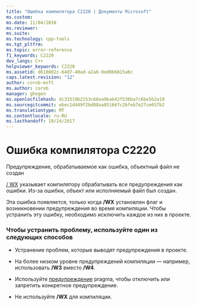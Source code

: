 ```yaml
---
title: "Ошибка компилятора C2220 | Документы Microsoft"
ms.custom: 
ms.date: 11/04/2016
ms.reviewer: 
ms.suite: 
ms.technology: cpp-tools
ms.tgt_pltfrm: 
ms.topic: error-reference
f1_keywords: C2220
dev_langs: C++
helpviewer_keywords: C2220
ms.assetid: d610802c-64d7-40ad-a2a6-0ed0b6815a6c
caps.latest.revision: "12"
author: corob-msft
ms.author: corob
manager: ghogen
ms.openlocfilehash: dc31519b2153c66ea9bab42f536ba7c6be5b2a10
ms.sourcegitcommit: ebec1d449f2bd98aa851667c2bfeb7e27ce657b2
ms.translationtype: MT
ms.contentlocale: ru-RU
ms.lasthandoff: 10/24/2017
---
```

# <a name="compiler-error-c2220"></a>Ошибка компилятора C2220
Предупреждение, обрабатываемое как ошибка, объектный файл не создан  
  
 [/ WX](../../build/reference/compiler-option-warning-level.md) указывает компилятору обрабатывать все предупреждения как ошибки. Из-за ошибки, объект или исполняемый файл был создан.  
  
 Эта ошибка появляется, только когда **/WX** установлен флаг и возникновении предупреждения во время компиляции. Чтобы устранить эту ошибку, необходимо исключить каждое из них в проекте.  
  
### <a name="to-fix-use-one-of-the-following-techniques"></a>Чтобы устранить проблему, используйте один из следующих способов  
  
-   Устранение проблем, которые выводят предупреждения в проекте.  
  
-   На более низком уровне предупреждений компиляции — например, использовать **/W3** вместо **/W4**.  
  
-   Используйте [предупреждение](../../preprocessor/warning.md) pragma, чтобы отключить или запретить конкретное предупреждение.  
  
-   Не используйте **/WX** для компиляции.